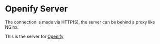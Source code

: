 # Openify Server

The connection is made via HTTP(S), the server can be behind a proxy like NGinx.

This is the server for [Openify](https://github.com/alexlegarnd/Openify-Client)
